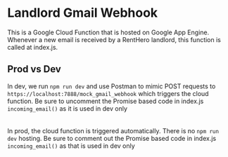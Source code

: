 
# Landlord Gmail Webhook
This is a Google Cloud Function that is hosted on Google App Engine. Whenever a new email is received by a RentHero landlord, this function is called at index.js.

## Prod vs Dev
In dev, we run `npm run dev` and use Postman to mimic POST requests to `https://localhost:7888/mock_gmail_webhook` which triggers the cloud function. Be sure to uncomment the Promise based code in index.js `incoming_email()` as it is used in dev only<br/>
<br/><br/>
In prod, the cloud function is triggered automatically. There is no `npm run dev` hosting. Be sure to comment out the Promise based code in index.js `incoming_email()` as that is used in dev only
